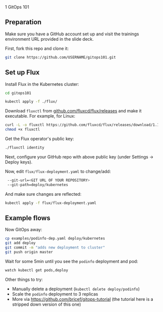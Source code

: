 1 GitOps 101

## Preparation

Make sure you have a GitHub account set up and visit the trainings environment URL 
provided in the slide deck.

First, fork this repo and clone it:

```sh
git clone https://github.com/USERNAME/gitops101.git 
```

## Set up Flux

Install Flux in the Kubernetes cluster:

```sh
cd gitops101

kubectl apply -f ./flux/
```

Download  `fluxctl` from [github.com/fluxcd/flux/releases](https://github.com/fluxcd/flux/releases/tag/1.15.0) 
and make it executable. For example, for Linux:

```sh
curl -L -o fluxctl https://github.com/fluxcd/flux/releases/download/1.15.0/fluxctl_linux_amd64
chmod +x fluxctl
```

Get the Flux operator's public key:

```sh
./fluxctl identity
```

Next, configure your GitHub repo with above public key (under Settings -> Deploy keys).

Now, edit `flux/flux-deployment.yaml` to change/add:

```sh
 --git-url=<GIT URL OF YOUR REPOSITORY>
 --git-path=deploy/kubernetes
```

And make sure changes are reflected:

```sh
kubectl apply -f flux/flux-deployment.yaml
```

## Example flows

Now GitOps away:

```sh
cp examples/podinfo-dep.yaml deploy/kubernetes
git add deploy
git commit -m "adds new deployment to cluster"
git push origin master
```

Wait for some 5min until you see the `podinfo` deployment and pod:

```sh
watch kubectl get pods,deploy
```

Other things to try:

* Manually delete a deployment (`kubectl delete deploy/podinfo`)
* Scale the `podinfo` deployment to 3 replicas
* More via https://github.com/bricef/gitops-tutorial (the tutorial here is a stripped down version of this one)
